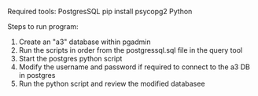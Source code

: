Required tools:
PostgresSQL
pip install psycopg2
Python


Steps to run program:

1. Create an "a3" database within pgadmin
2. Run the scripts in order from the postgressql.sql file in the query tool
3. Start the postgres python script
4. Modify the username and password if required to connect to the a3 DB in postgres
5. Run the python script and review the modified databasee
